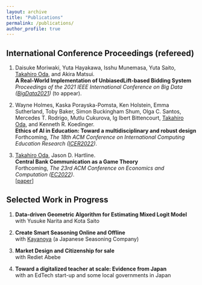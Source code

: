 ```yaml
---
layout: archive
title: "Publications"
permalink: /publications/
author_profile: true
---
```



## International Conference Proceedings (refereed)

1. Daisuke Moriwaki, Yuta Hayakawa, Isshu Munemasa, Yuta Saito, <u>Takahiro Oda</u>, and Akira Matsui. <br>
**A Real-World Implementation of UnbiasedLift-based Bidding System** <br>
_Proceedings of the 2021 IEEE International Conference on Big Data ([BigData2021](https://bigdataieee.org/BigData2021/))_ (to appear). <br>

1. Wayne Holmes, Kaska Porayska-Pomsta, Ken Holstein, Emma Sutherland, Toby Baker, Simon Buckingham Shum, Olga C. Santos, Mercedes T. Rodrigo, Mutlu Cukurova, Ig Ibert Bittencourt, <u>Takahiro Oda</u>, and Kenneth R. Koedinger. <br>
**Ethics of AI in Education: Toward a multidisciplinary and robust design** <br>
Forthcoming, _The 18th ACM Conference on International Computing Education Research ([ICER2022](https://icer2022.acm.org/))_. <br>

1. <u>Takahiro Oda</u>, Jason D. Hartline. <br>
**Central Bank Communication as a Game Theory** <br>
Forthcoming, _The 23rd ACM Conference on Economics and Computation ([EC2022](https://ec22.sigecom.org/))_. <br>
[[paper](https://taka-oda.github.io//files/CBGame.pdf)]

## Selected Work in Progress

1. **Data-driven Geometric Algorithm for Estimating Mixed Logit Model** <br>
   with Yusuke Narita and Kota Saito
   
1. **Create Smart Seasoning Online and Offline** <br>
   with [Kayanoya](https://www.kayanoya.com/en/) (a Japanese Seasoning Company)

1. **Market Design and Citizenship for sale** <br>
   with Rediet Abebe
   
1. **Toward a digitalized teacher at scale: Evidence from Japan** <br>
   with an EdTech start-up and some local governments in Japan
